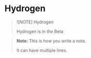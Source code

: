 # Hydrogen

> ![NOTE] Hydrogen
>
> Hydrogen is in the Beta

> **Note:** This is how you write a note.
>
> It can have multiple lines.
